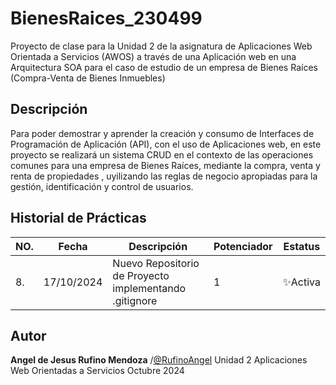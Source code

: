 # BienesRaices_230499
Proyecto de clase para la Unidad 2 de la asignatura de Aplicaciones Web Orientada a Servicios (AWOS) a través de una Aplicación web en una Arquitectura SOA para el caso de estudio de un empresa de Bienes Raíces (Compra-Venta de Bienes Inmuebles)


## Descripción 

Para poder demostrar y aprender la creación y consumo de Interfaces de Programación de Aplicación (API), con el uso de Aplicaciones web, en este proyecto se realizará un sistema CRUD en el contexto de las operaciones comunes para una empresa de Bienes Raíces, mediante la compra, venta y renta de propiedades , uyilizando las reglas de negocio apropiadas para la gestión, identificación y control de usuarios.

## Historial de Prácticas 
|NO.|Fecha|Descripción|Potenciador|Estatus|
|--|--|--|--|--|
|8.|17/10/2024|Nuevo Repositorio de Proyecto implementando .gitignore|1|✨Activa|


## Autor 

 **Angel de Jesus Rufino Mendoza** /[@RufinoAngel](https://github.com/RufinoAnge)
Unidad 2
Aplicaciones Web Orientadas a Servicios
Octubre 2024